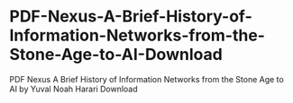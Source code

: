 # PDF-Nexus-A-Brief-History-of-Information-Networks-from-the-Stone-Age-to-AI-Download
PDF Nexus A Brief History of Information Networks from the Stone Age to AI by Yuval Noah Harari Download
